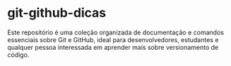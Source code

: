 # git-github-dicas
Este repositório é uma coleção organizada de documentação e comandos essenciais sobre Git e GitHub, ideal para desenvolvedores, estudantes e qualquer pessoa interessada em aprender mais sobre versionamento de código.
